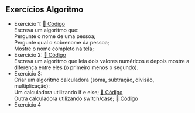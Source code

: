 ## Exercícios Algoritmo

- Exercício 1: <a href="https://codepen.io/DanielGNB/pen/poQKpyQ?editors=0010" target="_blank">:link: Código</a>
  <br>
  Escreva um algoritmo que:<br>
  Pergunte o nome de uma pessoa;<br>
  Pergunte qual o sobrenome da pessoa;<br>
  Mostre o nome completo na tela;<br>  
- Exercício 2: <a href="https://codepen.io/DanielGNB/pen/JjeZMRd?editors=0010" target="_blank">:link: Código</a>
  <br>
  Escreva um algoritmo que leia dois valores numéricos e depois mostre a diferença entre
  eles (o primeiro menos o segundo).  
- Exercício 3:
  <br>
  Criar um algoritmo calculadora (soma, subtração, divisão, multiplicação):<br>
  Um calculadora utilizando if e else; <a href="https://codepen.io/DanielGNB/pen/ZEmRvLZ?editors=0011" target="_blank">:link: Código</a><br>
  Outra calculadora utilizando switch/case; <a href="https://codepen.io/DanielGNB/pen/xxQzpJO?editors=0010" target="_blank">:link: Código</a>
- Exercício 4
